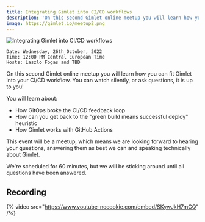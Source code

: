 ```yaml
---
title: Integrating Gimlet into CI/CD workflows
description: 'On this second Gimlet online meetup you will learn how you can fit Gimlet into your CI/CD workflow. You can watch silently, or ask questions, it is up to you!'
image: https://gimlet.io/meetup2.png
---
```


![Integrating Gimlet into CI/CD workflows](/meetup2.png)

```
Date: Wednesday, 26th October, 2022
Time: 12:00 PM Central European Time
Hosts: Laszlo Fogas and TBD
```

On this second Gimlet online meetup you will learn how you can fit Gimlet into your CI/CD workflow. You can watch silently, or ask questions, it is up to you!

You will learn about:

- How GitOps broke the CI/CD feedback loop
- How can you get back to the "green build means successful deploy" heuristic
- How Gimlet works with GitHub Actions

This event will be a meetup, which means we are looking forward to hearing your questions, answering them as best we can and speaking technically about Gimlet.

We're scheduled for 60 minutes, but we will be sticking around until all questions have been answered.

## Recording

{% video src="https://www.youtube-nocookie.com/embed/SKywJkH7mCQ" /%}
